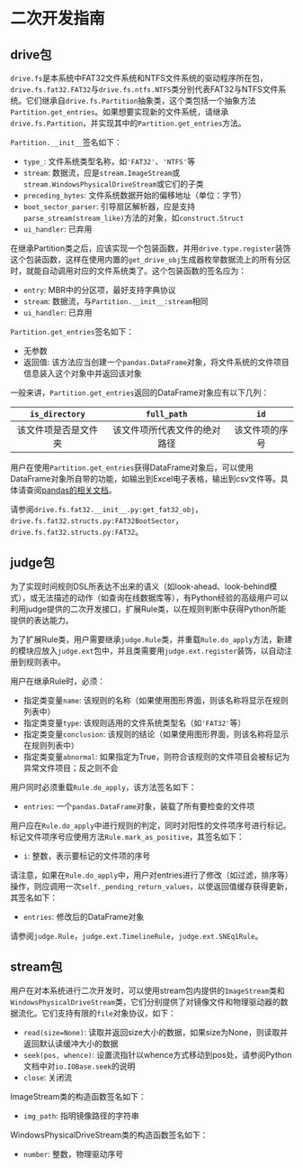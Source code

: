 
二次开发指南
====

drive包
----

`drive.fs`是本系统中FAT32文件系统和NTFS文件系统的驱动程序所在包，`drive.fs.fat32.FAT32`与`drive.fs.ntfs.NTFS`类分别代表FAT32与NTFS文件系统。它们继承自`drive.fs.Partition`抽象类，这个类包括一个抽象方法`Partition.get_entries`。如果想要实现新的文件系统，请继承`drive.fs.Partition`，并实现其中的`Partition.get_entries`方法。

`Partition.__init__`签名如下：
* `type_`: 文件系统类型名称，如`'FAT32'`、`'NTFS'`等
* `stream`: 数据流，应是`stream.ImageStream`或`stream.WindowsPhysicalDriveStream`或它们的子类
* `preceding_bytes`: 文件系统数据开始的偏移地址（单位：字节）
* `boot_sector_parser`: 引导扇区解析器，应是支持`parse_stream(stream_like)`方法的对象，如`construct.Struct`
* `ui_handler`: 已弃用

在继承Partition类之后，应该实现一个包装函数，并用`drive.type.register`装饰这个包装函数，这样在使用内置的`get_drive_obj`生成器枚举数据流上的所有分区时，就能自动调用对应的文件系统类了。这个包装函数的签名应为：
* `entry`: MBR中的分区项，最好支持字典协议
* `stream`: 数据流，与`Partition.__init__:stream`相同
* `ui_handler`: 已弃用

`Partition.get_entries`签名如下：
* 无参数
* 返回值: 该方法应当创建一个`pandas.DataFrame`对象，将文件系统的文件项目信息装入这个对象中并返回该对象

一般来讲，`Partition.get_entries`返回的DataFrame对象应有以下几列：

|`is_directory`  |`full_path`           |`id`       |
|:--------------:|:--------------------:|:---------:|
|该文件项是否是文件夹|该文件项所代表文件的绝对路径|该文件项的序号|

用户在使用`Partition.get_entries`获得DataFrame对象后，可以使用DataFrame对象所自带的功能，如输出到Excel电子表格，输出到csv文件等。具体请查阅[pandas的相关文档](http://pandas.pydata.org/pandas-docs/version/0.14.0/ )。

请参阅`drive.fs.fat32.__init__.py:get_fat32_obj`，`drive.fs.fat32.structs.py:FAT32BootSector`，`drive.fs.fat32.structs.py:FAT32`。


judge包
----

为了实现时间规则DSL所表达不出来的语义（如look-ahead、look-behind模式），或无法描述的动作（如查询在线数据库等），有Python经验的高级用户可以利用judge提供的二次开发接口，扩展Rule类，以在规则判断中获得Python所能提供的表达能力。

为了扩展Rule类，用户需要继承`judge.Rule`类，并重载`Rule.do_apply`方法，新建的模块应放入`judge.ext`包中，并且类需要用`judge.ext.register`装饰，以自动注册到规则表中。

用户在继承Rule时，必须：
* 指定类变量`name`: 该规则的名称（如果使用图形界面，则该名称将显示在规则列表中）
* 指定类变量`type`: 该规则适用的文件系统类型名（如`'FAT32'`等）
* 指定类变量`conclusion`: 该规则的结论（如果使用图形界面，则该名称将显示在规则列表中）
* 指定类变量`abnormal`: 如果指定为True，则符合该规则的文件项目会被标记为异常文件项目；反之则不会

用户同时必须重载`Rule.do_apply`，该方法签名如下：
* `entries`: 一个`pandas.DataFrame`对象，装载了所有要检查的文件项

用户应在`Rule.do_apply`中进行规则的判定，同时对阳性的文件项序号进行标记。标记文件项序号应使用方法`Rule.mark_as_positive`，其签名如下：
* `i`: 整数，表示要标记的文件项的序号

请注意，如果在`Rule.do_apply`中，用户对entries进行了修改（如过滤，排序等）操作，则应调用一次`self._pending_return_values`，以使返回值缓存获得更新，其签名如下：
* `entries`: 修改后的DataFrame对象

请参阅`judge.Rule`，`judge.ext.TimelineRule`，`judge.ext.SNEq1Rule`。

stream包
----

用户在对本系统进行二次开发时，可以使用stream包内提供的`ImageStream`类和`WindowsPhysicalDriveStream`类，它们分别提供了对镜像文件和物理驱动器的数据流化。它们支持有限的`file`对象协议，如下：
* `read(size=None)`: 读取并返回size大小的数据，如果size为None，则读取并返回默认读缓冲大小的数据
* `seek(pos, whence)`: 设置流指针以whence方式移动到pos处，请参阅Python文档中对`io.IOBase.seek`的说明
* `close`: 关闭流

ImageStream类的构造函数签名如下：
* `img_path`: 指明镜像路径的字符串

WindowsPhysicalDriveStream类的构造函数签名如下：
* `number`: 整数，物理驱动序号

